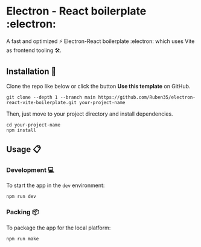 # Electron - React boilerplate :electron:

A fast and optimized ⚡️ Electron-React boilerplate :electron: which uses Vite as frontend tooling 🛠️.

## Installation :wrench:

Clone the repo like below or click the button **Use this template** on GitHub.
```
git clone --depth 1 --branch main https://github.com/Ruben35/electron-react-vite-boilerplate.git your-project-name
```

Then, just move to your project directory and install dependencies.
```
cd your-project-name
npm install
```

## Usage :clipboard:
### Development :computer:
To start the app in the `dev` environment:
```
npm run dev
```
### Packing :package:
To package the app for the local platform:
```
npm run make
```
